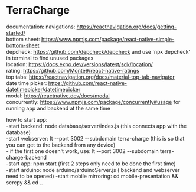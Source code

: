 # TerraCharge
documentation:
  navigations: https://reactnavigation.org/docs/getting-started/ <br />
  bottom sheet: https://www.npmjs.com/package/react-native-simple-bottom-sheet <br />
  depcheck: https://github.com/depcheck/depcheck and use 'npx depcheck' in terminal to find unused packages <br />
  location: https://docs.expo.dev/versions/latest/sdk/location/ <br/>
  rating: https://github.com/Monte9/react-native-ratings <br/>
  top tabs: https://reactnavigation.org/docs/material-top-tab-navigator <br/>
  date time picker: https://github.com/react-native-datetimepicker/datetimepicker <br/>
  modal: https://reactnative.dev/docs/modal <br/>
  concurrently: https://www.npmjs.com/package/concurrently#usage for running app and backend at the same time <br/>

  how to start app:<br/>
    -start backend: node database/server/index.js (this connects app with the database)<br/>
    -start webserver: lt --port 3002 --subdomain terra-charge (this is so that you can get to the backend from any device)<br/>
    - if the first one doesn't work, use: lt --port 3002 --subdomain terra-charge-backend<br/>
    -start app: npm start (first 2 steps only need to be done the first time) <br/>
    -start arduino: node arduino/arduinoServer.js ( backend and webserver need to be opened)
    -start mobile mirroring: cd mobile-presentation && scrcpy && cd ..